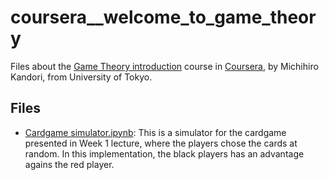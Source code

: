 # coursera__welcome_to_game_theory
Files about the [Game Theory introduction](https://www.coursera.org/learn/game-theory-introduction) course in [Coursera](http://www.coursera.org), by Michihiro Kandori, from University of Tokyo.

## Files

* [Cardgame simulator.ipynb](Cardgame%20simulator.ipynb): This is a simulator for the cardgame presented in Week 1 lecture, where the players chose the cards at random. In this implementation, the black players has an advantage agains the red player.
